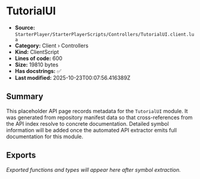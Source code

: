 # TutorialUI

- **Source:** `StarterPlayer/StarterPlayerScripts/Controllers/TutorialUI.client.lua`
- **Category:** Client › Controllers
- **Kind:** ClientScript
- **Lines of code:** 600
- **Size:** 19810 bytes
- **Has docstrings:** ✅
- **Last modified:** 2025-10-23T00:07:56.416389Z

## Summary

This placeholder API page records metadata for the `TutorialUI` module. It was generated
from repository manifest data so that cross-references from the API index resolve to
concrete documentation. Detailed symbol information will be added once the automated
API extractor emits full documentation for this module.

## Exports

_Exported functions and types will appear here after symbol extraction._
